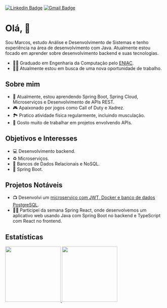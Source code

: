 [![Linkedin Badge](https://img.shields.io/badge/-LinkedIn-blue?style=flat-square&logo=Linkedin&logoColor=white&link=https://www.linkedin.com/in/seu-linkedin/)](https://www.linkedin.com/in/seu-linkedin/)
[![Gmail Badge](https://img.shields.io/badge/-Gmail-6633cc?style=flat-square&logo=Gmail&logoColor=white&link=mailto:seu-email@gmail.com)](mailto:seu-email@gmail.com)

# Olá, 👋
Sou Marcos, estudo Análise e Desenvolvimento de Sistemas e tenho experiência na área de desenvolvimento com Java. Atualmente estou focado em aprender sobre desenvolvimento backend e suas tecnologias.

- 👨‍🎓 Graduado em Engenharia da Computação pelo [ENIAC](https://www.eniac.com.br/).
- 👨‍💻 Atualmente estou em busca de uma nova oportunidade de trabalho.

## Sobre mim
- 🌱 Atualmente, estou aprendendo Spring Boot, Spring Cloud, Microserviços e Desenvolvimento de APIs REST.
- 🎮 Apaixonado por jogos como Call of Duty e Xadrez.
- 🏞️ Pratico atividade física regularmente, incluindo musculação.
- 🔧 Gosto muito de trabalhar em projetos envolvendo APIs.

## Objetivos e Interesses
* 💻 Desenvolvimento backend.
* ♻️ Microserviços.
* 🎨 Bancos de Dados Relacionais e NoSQL.
* 🎲 Spring Boot.

## Projetos Notáveis
* 📺 Desenvolvi um [microserviço com JWT, Docker e banco de dados PostgreSQL](https://github.com/marcsalexandrborges/ms-course).
* 👩‍🎓 Participei da semana Spring React, onde desenvolvemos um aplicativo web usando Java com Spring Boot no backend e TypeScript com React no frontend.

## Estatísticas
<div>
  <a href="https://github.com/marcsalexandrborges">
  <img height="175em" src="https://github-readme-stats.vercel.app/api?username=marcsalexandrborges&show_icons=false&include_all_commits=true&count_private=true"/>
  <img height="175em" src="https://github-readme-stats.vercel.app/api/top-langs/?username=marcsalexandrborges&layout=compact&langs_count=6&hide=asp,xslt,glsl,shaderlab,php,c"/> <!-- c%2B%2B -->
</div>
